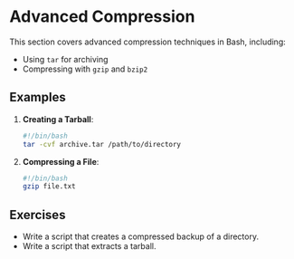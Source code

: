 # Advanced Compression

This section covers advanced compression techniques in Bash, including:

- Using `tar` for archiving
- Compressing with `gzip` and `bzip2`

## Examples

1. **Creating a Tarball**:
   ```bash
   #!/bin/bash
   tar -cvf archive.tar /path/to/directory
   ```

2. **Compressing a File**:
   ```bash
   #!/bin/bash
   gzip file.txt
   ```

## Exercises

- Write a script that creates a compressed backup of a directory.
- Write a script that extracts a tarball.